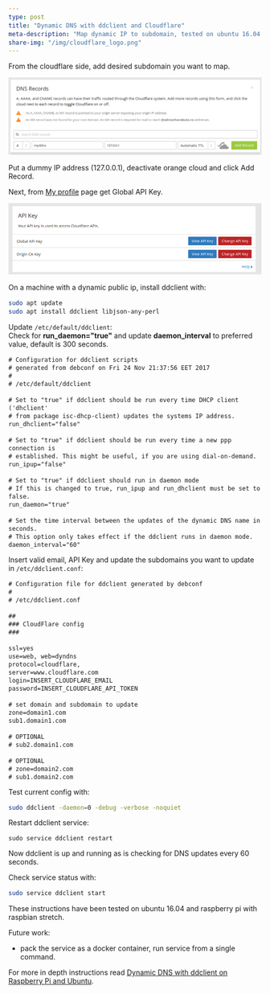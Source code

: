 ```yaml
---
type: post
title: "Dynamic DNS with ddclient and Cloudflare"
meta-description: "Map dynamic IP to subdomain, tested on ubuntu 16.04 and raspbian stretch"
share-img: "/img/cloudflare_logo.png"
---
```


From the cloudflare side, add desired subdomain you want to map.

![add subdomain](/img/dynamic-dns-with-ddclient-and-cloudflare/cloudflare_add_subdomain.png)

Put a dummy IP address (127.0.0.1), deactivate orange cloud and click Add Record.

Next, from [My profile](https://www.cloudflare.com/a/profile) page get Global API Key.

![get global api key](/img/dynamic-dns-with-ddclient-and-cloudflare/cloudflare_get_global_api_key.png)

On a machine with a dynamic public ip, install ddclient with:
```bash
sudo apt update
sudo apt install ddclient libjson-any-perl
```
Update `/etc/default/ddclient`:  
Check for __run\_daemon="true"__ and update __daemon\_interval__ to preferred value, default is 300 seconds.
```
# Configuration for ddclient scripts
# generated from debconf on Fri 24 Nov 21:37:56 EET 2017
#
# /etc/default/ddclient

# Set to "true" if ddclient should be run every time DHCP client ('dhclient'
# from package isc-dhcp-client) updates the systems IP address.
run_dhclient="false"

# Set to "true" if ddclient should be run every time a new ppp connection is
# established. This might be useful, if you are using dial-on-demand.
run_ipup="false"

# Set to "true" if ddclient should run in daemon mode
# If this is changed to true, run_ipup and run_dhclient must be set to false.
run_daemon="true"

# Set the time interval between the updates of the dynamic DNS name in seconds.
# This option only takes effect if the ddclient runs in daemon mode.
daemon_interval="60"
```

Insert valid email, API Key and update the subdomains you want to update in `/etc/ddclient.conf`:  
```
# Configuration file for ddclient generated by debconf
#
# /etc/ddclient.conf

##
### CloudFlare config
###

ssl=yes
use=web, web=dyndns
protocol=cloudflare,
server=www.cloudflare.com
login=INSERT_CLOUDFLARE_EMAIL
password=INSERT_CLOUDFLARE_API_TOKEN

# set domain and subdomain to update
zone=domain1.com
sub1.domain1.com

# OPTIONAL
# sub2.domain1.com

# OPTIONAL
# zone=domain2.com
# sub1.domain2.com
```

Test current config with:
```bash
sudo ddclient -daemon=0 -debug -verbose -noquiet
```

Restart ddclient service:
```
sudo service ddclient restart
```

Now ddclient is up and running as is checking for DNS updates every 60 seconds.

Check service status with:
```bash
sudo service ddclient start
```

These instructions have been tested on ubuntu 16.04 and raspberry pi with raspbian stretch.

Future work:
 * pack the service as a docker container, run service from a single command.

For more in depth instructions read [Dynamic DNS with ddclient on Raspberry Pi and Ubuntu](https://samhobbs.co.uk/2015/01/dynamic-dns-ddclient-raspberry-pi-and-ubuntu).
